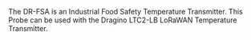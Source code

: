 The DR-FSA is an Industrial Food Safety Temperature Transmitter. This Probe can be used with the Dragino LTC2-LB LoRaWAN Temperature Transmitter.
